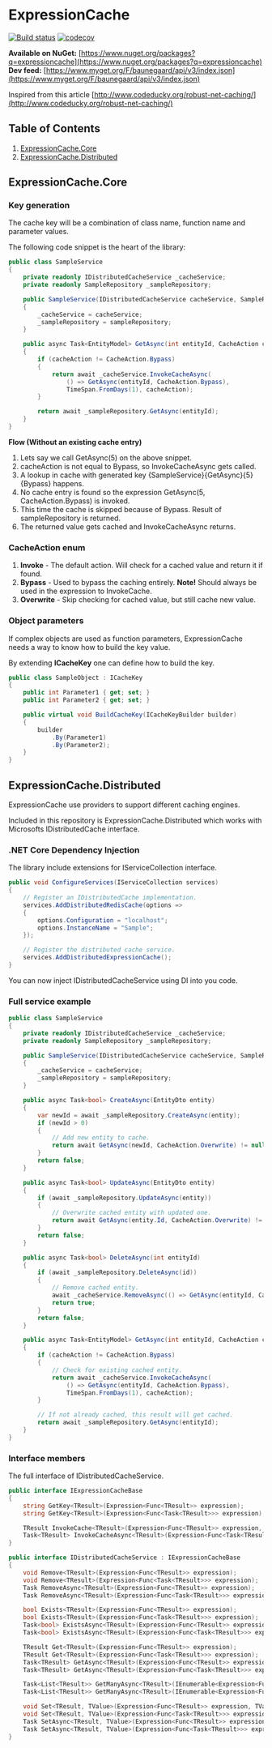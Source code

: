 # ExpressionCache
[![Build status](https://ci.appveyor.com/api/projects/status/0abskdimkpe1m558?svg=true)](https://ci.appveyor.com/project/Baune8D/expressioncache)
[![codecov](https://codecov.io/gh/Baune8D/expressioncache/branch/master/graph/badge.svg)](https://codecov.io/gh/Baune8D/expressioncache)

**Available on NuGet:** [https://www.nuget.org/packages?q=expressioncache](https://www.nuget.org/packages?q=expressioncache)  
**Dev feed:** [https://www.myget.org/F/baunegaard/api/v3/index.json](https://www.myget.org/F/baunegaard/api/v3/index.json)  

Inspired from this article [http://www.codeducky.org/robust-net-caching/](http://www.codeducky.org/robust-net-caching/)

## Table of Contents
1. [ExpressionCache.Core](#expressionCache.core)
2. [ExpressionCache.Distributed](#expressionCache.distributed)

## ExpressionCache.Core

### Key generation
The cache key will be a combination of class name, function name and parameter values.  

The following code snippet is the heart of the library:
```csharp
public class SampleService
{
    private readonly IDistributedCacheService _cacheService;
    private readonly SampleRepository _sampleRepository;

    public SampleService(IDistributedCacheService cacheService, SampleRepository sampleRepository)
    {
        _cacheService = cacheService;
        _sampleRepository = sampleRepository;
    }

    public async Task<EntityModel> GetAsync(int entityId, CacheAction cacheAction = CacheAction.Invoke)
    {
        if (cacheAction != CacheAction.Bypass)
        {
            return await _cacheService.InvokeCacheAsync(
                () => GetAsync(entityId, CacheAction.Bypass),
                TimeSpan.FromDays(1), cacheAction);
        }

        return await _sampleRepository.GetAsync(entityId);
    }
}
```

**Flow (Without an existing cache entry)**
1. Lets say we call GetAsync(5) on the above snippet.
2. cacheAction is not equal to Bypass, so InvokeCacheAsync gets called.
3. A lookup in cache with generated key \{SampleService}\{GetAsync}\{5}\{Bypass} happens.
4. No cache entry is found so the expression GetAsync(5, CacheAction.Bypass) is invoked.
5. This time the cache is skipped because of Bypass. Result of sampleRepository is returned.
6. The returned value gets cached and InvokeCacheAsync returns.

### CacheAction enum
1. **Invoke** - The default action. Will check for a cached value and return it if found.
2. **Bypass** - Used to bypass the caching entirely. **Note!** Should always be used in the expression to InvokeCache.
3. **Overwrite** - Skip checking for cached value, but still cache new value.

### Object parameters
If complex objects are used as function parameters, ExpressionCache needs a way to know how to build the key value.

By extending **ICacheKey** one can define how to build the key.

```csharp
public class SampleObject : ICacheKey
{
    public int Parameter1 { get; set; }
    public int Parameter2 { get; set; }

    public virtual void BuildCacheKey(ICacheKeyBuilder builder)
    {
        builder
            .By(Parameter1)
            .By(Parameter2);
    }
}
```

## ExpressionCache.Distributed
ExpressionCache use providers to support different caching engines.

Included in this repository is ExpressionCache.Distributed which works with Microsofts IDistributedCache interface.

### .NET Core Dependency Injection
The library include extensions for IServiceCollection interface.
```csharp
public void ConfigureServices(IServiceCollection services)
{
    // Register an IDistributedCache implementation.
    services.AddDistributedRedisCache(options =>
    {
        options.Configuration = "localhost";
        options.InstanceName = "Sample";
    });

    // Register the distributed cache service.
    services.AddDistributedExpressionCache();
}
```
You can now inject IDistributedCacheService using DI into you code.

### Full service example
```csharp
public class SampleService
{
    private readonly IDistributedCacheService _cacheService;
    private readonly SampleRepository _sampleRepository;

    public SampleService(IDistributedCacheService cacheService, SampleRepository sampleRepository)
    {
        _cacheService = cacheService;
        _sampleRepository = sampleRepository;
    }

    public async Task<bool> CreateAsync(EntityDto entity)
    {
        var newId = await _sampleRepository.CreateAsync(entity);
        if (newId > 0)
        {
            // Add new entity to cache.
            return await GetAsync(newId, CacheAction.Overwrite) != null;
        }
        return false;
    }

    public async Task<bool> UpdateAsync(EntityDto entity)
    {
        if (await _sampleRepository.UpdateAsync(entity))
        {
            // Overwrite cached entity with updated one.
            return await GetAsync(entity.Id, CacheAction.Overwrite) != null;
        }
        return false;
    }

    public async Task<bool> DeleteAsync(int entityId)
    {
        if (await _sampleRepository.DeleteAsync(id)) 
        {
            // Remove cached entity.
            await _cacheService.RemoveAsync(() => GetAsync(entityId, CacheAction.Bypass));
            return true;
        }
        return false;
    }

    public async Task<EntityModel> GetAsync(int entityId, CacheAction cacheAction = CacheAction.Invoke)
    {
        if (cacheAction != CacheAction.Bypass)
        {
            // Check for existing cached entity.
            return await _cacheService.InvokeCacheAsync(
                () => GetAsync(entityId, CacheAction.Bypass),
                TimeSpan.FromDays(1), cacheAction);
        }

        // If not already cached, this result will get cached.
        return await _sampleRepository.GetAsync(entityId);
    }
}
```

### Interface members
The full interface of IDistributedCacheService.  

```csharp
public interface IExpressionCacheBase
{
    string GetKey<TResult>(Expression<Func<TResult>> expression);
    string GetKey<TResult>(Expression<Func<Task<TResult>>> expression);

    TResult InvokeCache<TResult>(Expression<Func<TResult>> expression, TimeSpan expiry, CacheAction cacheAction);
    Task<TResult> InvokeCacheAsync<TResult>(Expression<Func<Task<TResult>>> expression, TimeSpan expiry, CacheAction cacheAction);
}

public interface IDistributedCacheService : IExpressionCacheBase
{
    void Remove<TResult>(Expression<Func<TResult>> expression);
    void Remove<TResult>(Expression<Func<Task<TResult>>> expression);
    Task RemoveAsync<TResult>(Expression<Func<TResult>> expression);
    Task RemoveAsync<TResult>(Expression<Func<Task<TResult>>> expression);

    bool Exists<TResult>(Expression<Func<TResult>> expression);
    bool Exists<TResult>(Expression<Func<Task<TResult>>> expression);
    Task<bool> ExistsAsync<TResult>(Expression<Func<TResult>> expression);
    Task<bool> ExistsAsync<TResult>(Expression<Func<Task<TResult>>> expression);

    TResult Get<TResult>(Expression<Func<TResult>> expression);
    TResult Get<TResult>(Expression<Func<Task<TResult>>> expression);
    Task<TResult> GetAsync<TResult>(Expression<Func<TResult>> expression);
    Task<TResult> GetAsync<TResult>(Expression<Func<Task<TResult>>> expression);

    Task<List<TResult>> GetManyAsync<TResult>(IEnumerable<Expression<Func<TResult>>> expressions);
    Task<List<TResult>> GetManyAsync<TResult>(IEnumerable<Expression<Func<Task<TResult>>>> expressions);

    void Set<TResult, TValue>(Expression<Func<TResult>> expression, TValue value, TimeSpan expiry);
    void Set<TResult, TValue>(Expression<Func<Task<TResult>>> expression, TValue value, TimeSpan expiry);
    Task SetAsync<TResult, TValue>(Expression<Func<TResult>> expression, TValue value, TimeSpan expiry);
    Task SetAsync<TResult, TValue>(Expression<Func<Task<TResult>>> expression, TValue value, TimeSpan expiry);
}
```
